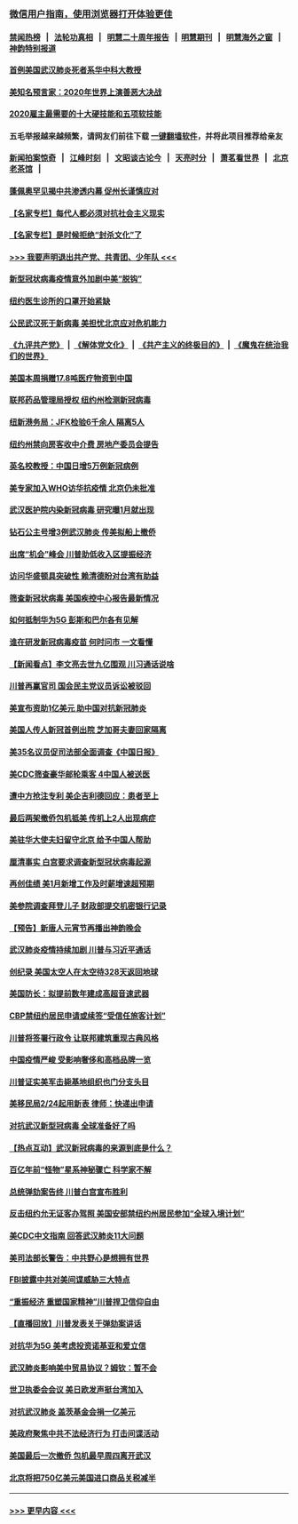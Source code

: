 ### [微信用户指南，使用浏览器打开体验更佳](https://github.com/gfw-breaker/banned-news1/blob/master/indexes/wechat-guide.md?t=0)
#### [禁闻热榜](热点新闻.md?t=0)  &nbsp;&nbsp;|&nbsp;&nbsp; [法轮功真相](https://github.com/gfw-breaker/truth/blob/master/README.md?t=0) &nbsp;&nbsp;|&nbsp;&nbsp; [明慧二十周年报告](https://github.com/gfw-breaker/mh-reports/blob/master/README.md?t=0) &nbsp;&nbsp;|&nbsp;&nbsp;[明慧期刊](https://github.com/gfw-breaker/mh-qikan) &nbsp;&nbsp;|&nbsp;&nbsp; [明慧海外之窗](https://github.com/gfw-breaker/mh-news/blob/master/README.md?t=0) &nbsp;&nbsp;|&nbsp;&nbsp; [神韵特别报道](https://github.com/gfw-breaker/mh-news/blob/master/shenyun.md?t=0)
#### [首例美国武汉肺炎死者系华中科大教授](../pages/nsc412/n11855500.md?t=02092222) 
#### [美知名预言家：2020年世界上演善恶大决战](../pages/nsc412/n11855418.md?t=02092222) 
#### [2020雇主最需要的十大硬技能和五项软技能](../pages/nsc412/n11850953.md?t=02092222) 
#### 五毛举报越来越频繁，请网友们前往下载 [一键翻墙软件](https://github.com/gfw-breaker/ssr-accounts)，并将此项目推荐给亲友
#### [新闻拍案惊奇](https://github.com/gfw-breaker/banned-news1/blob/master/pages/link4.md) &nbsp;&nbsp;|&nbsp;&nbsp; [江峰时刻](https://github.com/gfw-breaker/banned-news1/blob/master/pages/link4.md) &nbsp;&nbsp;|&nbsp;&nbsp; [文昭谈古论今](https://github.com/gfw-breaker/banned-news1/blob/master/pages/link4.md) &nbsp;&nbsp;|&nbsp;&nbsp; [天亮时分](https://github.com/gfw-breaker/banned-news1/blob/master/pages/link4.md) &nbsp;&nbsp;|&nbsp;&nbsp; [萧茗看世界](https://github.com/gfw-breaker/banned-news1/blob/master/pages/link4.md) &nbsp;&nbsp;|&nbsp;&nbsp; [北京老茶馆](https://github.com/gfw-breaker/banned-news1/blob/master/pages/link4.md) &nbsp;&nbsp;|&nbsp;&nbsp; 
#### [蓬佩奥罕见揭中共渗透内幕 促州长谨慎应对](../pages/nsc412/n11854685.md?t=02092222) 
#### [【名家专栏】每代人都必须对抗社会主义现实](../pages/nsc412/n11831412.md?t=02092222) 
#### [【名家专栏】是时候拒绝“封杀文化”了](../pages/nsc412/n11814093.md?t=02092222) 
#### [>>> 我要声明退出共产党、共青团、少年队 <<<](https://github.com/begood0513/goodnews/blob/master/quit/letter.md) 
#### [新型冠状病毒疫情意外加剧中美“脱钩”](../pages/nsc412/n11854475.md?t=02092222) 
#### [纽约医生诊所的口罩开始紧缺](../pages/nsc412/n11853364.md?t=02092222) 
#### [公民武汉死于新病毒 美担忧北京应对危机能力](../pages/nsc412/n11854331.md?t=02092222) 
#### [《九评共产党》](https://github.com/begood0513/9ping.md/blob/master/README.md) &nbsp;|&nbsp; [《解体党文化》](../../../../jtdwh.md/blob/master/README.md)  &nbsp;|&nbsp; [《共产主义的终极目的》](../../../../gczydzjmd.md/blob/master/README.md) &nbsp;|&nbsp; [《魔鬼在统治我们的世界》](../../../../mgztzwmdsj.md/blob/master/README.md) 
#### [美国本周捐赠17.8吨医疗物资到中国](../pages/nsc412/n11854269.md?t=02092222) 
#### [联邦药品管理局授权  纽约州检测新冠病毒](../pages/nsc412/n11853371.md?t=02092222) 
#### [纽新港务局：JFK检验6千余人  隔离5人](../pages/nsc412/n11853366.md?t=02092222) 
#### [纽约州禁向房客收中介费  房地产委员会提告](../pages/nsc412/n11853360.md?t=02092222) 
#### [英名校教授：中国日增5万例新冠病例](../pages/nsc412/n11854174.md?t=02092222) 
#### [美专家加入WHO访华抗疫情 北京仍未批准](../pages/nsc412/n11854043.md?t=02092222) 
#### [武汉医护院内染新冠病毒 研究曝1月就出现](../pages/nsc412/n11852928.md?t=02092222) 
#### [钻石公主号增3例武汉肺炎 传美拟船上撤侨](../pages/nsc412/n11853240.md?t=02092222) 
#### [出席“机会”峰会 川普助低收入区提振经济](../pages/nsc412/n11853232.md?t=02092222) 
#### [访问华盛顿具突破性 赖清德盼对台湾有助益](../pages/nsc412/n11853129.md?t=02092222) 
#### [筛查新冠状病毒 美国疾控中心报告最新情况](../pages/nsc412/n11853070.md?t=02092222) 
#### [如何抵制华为5G 彭斯和巴尔各有见解](../pages/nsc412/n11852535.md?t=02092222) 
#### [谁在研发新冠病毒疫苗 何时问市 一文看懂](../pages/nsc412/n11852840.md?t=02092222) 
#### [【新闻看点】李文亮去世九亿围观 川习通话说啥](../pages/nsc412/n11852360.md?t=02092222) 
#### [川普再赢官司 国会民主党议员诉讼被驳回](../pages/nsc412/n11852287.md?t=02092222) 
#### [美宣布资助1亿美元 助中国对抗新冠肺炎](../pages/nsc412/n11852531.md?t=02092222) 
#### [美国人传人新冠首例出院 芝加哥夫妻回家隔离](../pages/nsc412/n11852452.md?t=02092222) 
#### [美35名议员促司法部全面调查《中国日报》](../pages/nsc412/n11852435.md?t=02092222) 
#### [美CDC筛查豪华邮轮乘客 4中国人被送医](../pages/nsc412/n11852085.md?t=02092222) 
#### [遭中方抢注专利 美企吉利德回应：患者至上](../pages/nsc412/n11852037.md?t=02092222) 
#### [最后两架撤侨包机抵美 传机上2人出现病症](../pages/nsc412/n11852173.md?t=02092222) 
#### [美驻华大使夫妇留守北京 给予中国人帮助](../pages/nsc412/n11852165.md?t=02092222) 
#### [厘清事实 白宫要求调查新型冠状病毒起源](../pages/nsc412/n11852106.md?t=02092222) 
#### [再创佳绩 美1月新增工作及时薪增速超预期](../pages/nsc412/n11852174.md?t=02092222) 
#### [美参院调查拜登儿子 财政部提交机密银行记录](../pages/nsc412/n11851808.md?t=02092222) 
#### [【预告】新唐人元宵节再播出神韵晚会](../pages/nsc412/n11843192.md?t=02092222) 
#### [武汉肺炎疫情持续加剧 川普与习近平通话](../pages/nsc412/n11851613.md?t=02092222) 
#### [创纪录 美国太空人在太空待328天返回地球](../pages/nsc412/n11851266.md?t=02092222) 
#### [美国防长：拟提前数年建成高超音速武器](../pages/nsc412/n11850959.md?t=02092222) 
#### [CBP禁纽约居民申请或续签“受信任旅客计划”](../pages/nsc412/n11850857.md?t=02092222) 
#### [川普将签署行政令 让联邦建筑重现古典风格](../pages/nsc412/n11850654.md?t=02092222) 
#### [中国疫情严峻 受影响奢侈和高档品牌一览](../pages/nsc412/n11850319.md?t=02092222) 
#### [川普证实美军击毙基地组织也门分支头目](../pages/nsc412/n11850383.md?t=02092222) 
#### [美移民局2/24起用新表 律师：快递出申请](../pages/nsc412/n11848220.md?t=02092222) 
#### [对抗武汉新型冠病毒 全球准备好了吗](../pages/nsc412/n11850142.md?t=02092222) 
#### [【热点互动】武汉新冠病毒的来源到底是什么？](../pages/nsc412/n11849749.md?t=02092222) 
#### [百亿年前“怪物”星系神秘骤亡 科学家不解](../pages/nsc412/n11849863.md?t=02092222) 
#### [总统弹劾案告终 川普白宫宣布胜利](../pages/nsc412/n11849985.md?t=02092222) 
#### [反击纽约允无证客办驾照  美国安部禁纽约州居民参加“全球入境计划”](../pages/nsc412/n11849828.md?t=02092222) 
#### [美CDC中文指南 回答武汉肺炎11大问题](../pages/nsc412/n11849703.md?t=02092222) 
#### [美司法部长警告：中共野心是想拥有世界](../pages/nsc412/n11849769.md?t=02092222) 
#### [FBI披露中共对美间谍威胁三大特点](../pages/nsc412/n11849700.md?t=02092222) 
#### [“重振经济 重塑国家精神”川普捍卫信仰自由](../pages/nsc412/n11849641.md?t=02092222) 
#### [【直播回放】川普发表关于弹劾案讲话](../pages/nsc412/n11849472.md?t=02092222) 
#### [对抗华为5G 美考虑投资诺基亚和爱立信](../pages/nsc412/n11849510.md?t=02092222) 
#### [武汉肺炎影响美中贸易协议？姆钦：暂不会](../pages/nsc412/n11849497.md?t=02092222) 
#### [世卫执委会会议 美日欧发声挺台湾加入](../pages/nsc412/n11849433.md?t=02092222) 
#### [对抗武汉肺炎 盖茨基金会捐一亿美元](../pages/nsc412/n11848953.md?t=02092222) 
#### [美政府聚焦中共不法经济行为 打击间谍活动](../pages/nsc412/n11849322.md?t=02092222) 
#### [美国最后一次撤侨 包机最早周四离开武汉](../pages/nsc412/n11849395.md?t=02092222) 
#### [北京将把750亿美元美国进口商品关税减半](../pages/nsc412/n11848896.md?t=02092222) 

----
#### [ >>> 更早内容 <<< ](../indexes/nsc412-earlier.md)
